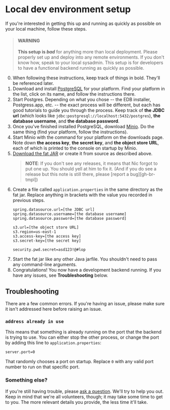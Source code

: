 # Local dev environment setup

If you're interested in getting this up and running as quickly as possible on
your local machine, follow these steps.

>   #### WARNING
>   **This setup is *bad*** for anything more than local deployment. Please
    properly set up and deploy into any remote environments. If you don't know
    how, speak to your local sysadmin. This setup is for developers to have a
    functional backend running as quickly as possible.

0.  When following these instructions, keep track of things in bold. They'll
    be referenced later.
1.  Download and install [PostgreSQL][postgres-dl] for your platform. Find
    your platform in the list, click on its name, and follow the instructions
    there.
2.  Start Postgres. Depending on what you chose -- the EDB installer,
    Postgress.app, etc. -- the exact process will be different, but each has
    good tutorials to guide you through the process. Keep track of **the
    JDBC url** (which looks like `jdbc:postgresql://localhost:5432/postgres`),
    **the database username**, and **the database password**.
3.  Once you've finished installed PostgreSQL, download [Minio][minio-dl]. Do
    the same thing (find your platform, follow the instructions).
4.  Start Minio with the command for your platform on the downloads page. Note
    down **the access key**, **the secret key**, and **the object store URL**,
    each of which is printed to the console on startup by Minio.
5.  [Download the fat JAR][fat-jar] or create it from source as described
    above.
    >   **NOTE**: If you don't see any releases, it means that Nic forgot to
        put one up. You should yell at him to fix it. (And if you do see a
        release but this note is still there, please
        [report a bug][gh-br-tmpl])
6.  Create a file called `application.properties` in the same directory as the
    fat jar. Replace anything in brackets with the value you recorded in
    previous steps.
    ```properties
    spring.datasource.url=[the JDBC url]
    spring.datasource.username=[the database username]
    spring.datasource.password=[the database password]
    
    s3.url=[the object store URL]
    s3.region=us-east-1
    s3.access-key=[the access key]
    s3.secret-key=[the secret key]
    
    security.pwd.secret=asd123!@#lop
    ```
7.  Start the fat jar like any other Java jarfile. You shouldn't need to pass
    any command-line arguments.
8.  Congratulations! You now have a development backend running. If you have
    any issues, see **Troubleshooting** below.

## Troubleshooting

There are a few common errors. If you're having an issue, please make sure it
isn't addressed here before raising an issue.

### `address already in use`

This means that something is already running on the port that the backend is
trying to use. You can either stop the other process, or change the port by
adding this line to `application.properties`:

```properties
server.port=0
```

That randomly chooses a port on startup. Replace `0` with any valid port
number to run on that specific port.

### Something else?

If you're still having trouble, please [ask a question][ask-question]. We'll
try to help you out. Keep in mind that we're all volunteers, though; it may
take some time to get to you. The more relevant details you provide, the less
time it'll take.

 [fat-jar]: https://github.com/Comic-ConMuseum/fan-curation-spring/releases/latest
 [minio-dl]: https://www.minio.io/downloads.html
 [postgres-dl]: https://www.postgresql.org/download
 [ask-question]: https://github.com/Comic-ConMuseum/fan-curation-spring/issues/new?labels=question
